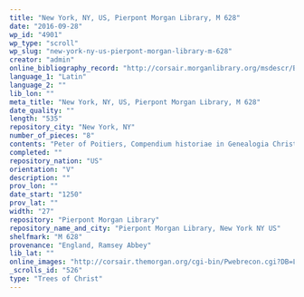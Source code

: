 ```yaml
---
title: "New York, NY, US, Pierpont Morgan Library, M 628"
date: "2016-09-28"
wp_id: "4901"
wp_type: "scroll"
wp_slug: "new-york-ny-us-pierpont-morgan-library-m-628"
creator: "admin"
online_bibliography_record: "http://corsair.morganlibrary.org/msdescr/BBM0628a.pdf"
language_1: "Latin"
language_2: ""
lib_lon: ""
meta_title: "New York, NY, US, Pierpont Morgan Library, M 628"
date_quality: ""
length: "535"
repository_city: "New York, NY"
number_of_pieces: "8"
contents: "Peter of Poitiers, Compendium historiae in Genealogia Christi."
completed: ""
repository_nation: "US"
orientation: "V"
description: ""
prov_lon: ""
date_start: "1250"
prov_lat: ""
width: "27"
repository: "Pierpont Morgan Library"
repository_name_and_city: "Pierpont Morgan Library, New York NY US"
shelfmark: "M 628"
provenance: "England, Ramsey Abbey"
lib_lat: ""
online_images: "http://corsair.themorgan.org/cgi-bin/Pwebrecon.cgi?DB=Local&Search_Arg=%22ms+m.628%22+ica&Search_Code=GKEY^&CNT=50&HIST=1"
_scrolls_id: "526"
type: "Trees of Christ"
---
```



